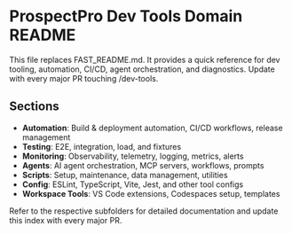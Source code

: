 # ProspectPro Dev Tools Domain README

This file replaces FAST_README.md. It provides a quick reference for dev tooling, automation, CI/CD, agent orchestration, and diagnostics. Update with every major PR touching /dev-tools.

## Sections

- **Automation**: Build & deployment automation, CI/CD workflows, release management
- **Testing**: E2E, integration, load, and fixtures
- **Monitoring**: Observability, telemetry, logging, metrics, alerts
- **Agents**: AI agent orchestration, MCP servers, workflows, prompts
- **Scripts**: Setup, maintenance, data management, utilities
- **Config**: ESLint, TypeScript, Vite, Jest, and other tool configs
- **Workspace Tools**: VS Code extensions, Codespaces setup, templates

Refer to the respective subfolders for detailed documentation and update this index with every major PR.
